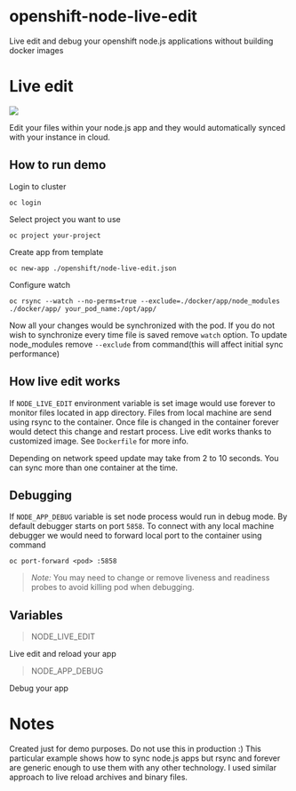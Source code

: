 # openshift-node-live-edit

Live edit and debug your openshift node.js applications without building docker images

# Live edit

![](http://i.giphy.com/l4JyN1r2FMpLpgj16.gif)

Edit your files within your node.js app and they would automatically synced with your instance in cloud.

## How to run demo

Login to cluster

    oc login 

Select project you want to use

    oc project your-project
    
Create app from template 
   
    oc new-app ./openshift/node-live-edit.json

Configure watch 

    oc rsync --watch --no-perms=true --exclude=./docker/app/node_modules ./docker/app/ your_pod_name:/opt/app/
 
Now all your changes would be synchronized with the pod. If you do not wish to synchronize every time file is saved remove `watch` option. To update node_modules remove `--exclude` from command(this will affect initial sync performance)

## How live edit works

If `NODE_LIVE_EDIT` environment variable is set image would use forever to monitor files located in app directory.
Files from local machine are send using rsync to the container. 
Once file is changed in the container forever would detect this change and restart process.
Live edit works thanks to customized image. See `Dockerfile` for more info.

Depending on network speed update may take from 2 to 10 seconds.
You can sync more than one container at the time.

## Debugging 

If `NODE_APP_DEBUG` variable is set node process would run in debug mode.
By default debugger starts on port `5858`. 
To connect with any local machine debugger we would need to forward local port to the container using command

    oc port-forward <pod> :5858

> *Note:* You may need to change or remove liveness and readiness probes to avoid killing pod when debugging.

## Variables

> NODE_LIVE_EDIT

Live edit and reload your app

> NODE_APP_DEBUG

Debug your app

# Notes

Created just for demo purposes. Do not use this in production :)
This particular example shows how to sync node.js apps but rsync and forever are generic enough to use them with any other technology. I used similar approach to live reload archives and binary files. 
